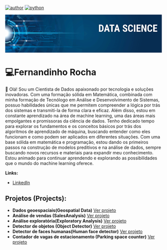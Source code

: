 

[![author](https://img.shields.io/badge/author-FernandinhoRocha-red.svg)](https://www.linkedin.com/in/fernandinho-rocha/)
[![python](https://img.shields.io/badge/python-3.12.0-blue.svg)](https://www.python.org/downloads/release/python-3120/)

<p align="center">
  <img src="banner.png" >
</p>

# 💻Fernandinho Rocha 

👋 Olá! Sou um Cientista de Dados apaixonado por tecnologia e soluções inovadoras. Com uma formação sólida em Matemática, combinada com minha formação de Tecnólogo em Análise e Desenvolvimento de Sistemas, possuo habilidades únicas que me permitem compreender a lógica por trás dos sistemas e transmiti-la de forma clara e eficaz. Além disso, estou em constante aprendizado na área de machine learning, uma das áreas mais empolgantes e promissoras da ciência de dados. Tenho dedicado tempo para explorar os fundamentos e os conceitos básicos por trás dos algoritmos de aprendizado de máquina, buscando entender como eles funcionam e como podem ser aplicados em diferentes situações. Com uma base sólida em matemática e programação, estou dando os primeiros passos na construção de modelos preditivos e na análise de dados, sempre buscando novos recursos e materiais para expandir meu conhecimento. Estou animado para continuar aprendendo e explorando as possibilidades que o mundo do machine learning oferece.

**Links:**

* [LinkedIn](https://www.linkedin.com/in/fernandinho-rocha/)



## Projetos (Projects):

* **Dados geoespaciais(Geospatial Data)** [Ver projeto](https://github.com/Fernandinho937/Data-Science/tree/main/dados-geoespaciais)
* **Análise de vendas (SalesAnalysis)** [Ver projeto](https://github.com/Fernandinho937/Data-Science/tree/main/salesanalysis-dash)
* **Análise exploratória(Exploratory Analysis)** [Ver projeto](https://github.com/Fernandinho937/Data-Science/tree/main/Exploratory-Analysis)
* **Detector de objetos (Object Detector)** [Ver projeto](https://github.com/Fernandinho937/Data-Science/tree/main/detector_ssd_mobilenet)
* **Detector de faces humanas(Human face detector)** [Ver projeto](https://github.com/Fernandinho937/Data-Science/blob/main/Deteccao_de_faces.ipynb)
* **Contador de vagas de estacionamento (Parking space counter)** [Ver projeto](https://github.com/Fernandinho937/Data-Science/tree/main/Contador-Vagas-Estacionamento)

